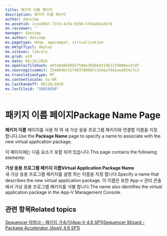 ```yaml
---
title: 패키지 이름 페이지
description: 패키지 이름 페이지
author: dansimp
ms.assetid: 1cea36b7-737d-4c5e-9294-5feba02a3e7d
ms.reviewer: ''
manager: dansimp
ms.author: dansimp
ms.pagetype: mdop, appcompat, virtualization
ms.mktglfcycl: deploy
ms.sitesec: library
ms.prod: w10
ms.date: 06/16/2016
ms.openlocfilehash: e8fe6d8b50927508e368b64319b123d806ecd7df
ms.sourcegitcommit: 354664bc527d93f80687cd2eba70d1eea024c7c3
ms.translationtype: MT
ms.contentlocale: ko-KR
ms.lasthandoff: 06/26/2020
ms.locfileid: "10816038"
---
```

# <span data-ttu-id="dbf64-103">패키지 이름 페이지</span><span class="sxs-lookup"><span data-stu-id="dbf64-103">Package Name Page</span></span>


<span data-ttu-id="dbf64-104">**패키지 이름** 페이지를 사용 하 여 새 가상 응용 프로그램 패키지와 연결할 이름을 지정 합니다.</span><span class="sxs-lookup"><span data-stu-id="dbf64-104">Use the **Package Name** page to specify a name to associate with the new virtual application package.</span></span>

<span data-ttu-id="dbf64-105">이 페이지에는 다음 요소가 포함 되어 있습니다.</span><span class="sxs-lookup"><span data-stu-id="dbf64-105">This page contains the following elements:</span></span>

<a href="" id="virtual-application-package-name"></a>**<span data-ttu-id="dbf64-106">가상 응용 프로그램 패키지 이름</span><span class="sxs-lookup"><span data-stu-id="dbf64-106">Virtual Application Package Name</span></span>**  
<span data-ttu-id="dbf64-107">새 가상 응용 프로그램 패키지를 설명 하는 이름을 지정 합니다.</span><span class="sxs-lookup"><span data-stu-id="dbf64-107">Specify a name that describes the new virtual application package.</span></span> <span data-ttu-id="dbf64-108">이 이름은 또한 App-v 관리 콘솔에서 가상 응용 프로그램 패키지를 식별 합니다.</span><span class="sxs-lookup"><span data-stu-id="dbf64-108">The name also identifies the virtual application package in the App-V Management Console.</span></span>

## <span data-ttu-id="dbf64-109">관련 항목</span><span class="sxs-lookup"><span data-stu-id="dbf64-109">Related topics</span></span>


[<span data-ttu-id="dbf64-110">Sequencer 마법사 - 패키지 가속기(App-V 4.6 SP1)</span><span class="sxs-lookup"><span data-stu-id="dbf64-110">Sequencer Wizard - Package Accelerator (AppV 4.6 SP1)</span></span>](sequencer-wizard---package-accelerator--appv-46-sp1-.md)

 

 





